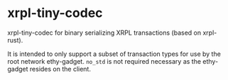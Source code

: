 # xrpl-tiny-codec

xrpl-tiny-codec for binary serializing XRPL transactions (based on xrpl-rust).

It is intended to only support a subset of transaction types for use by the root network ethy-gadget.
`no_std` is not required necessary as the ethy-gadget resides on the client.
